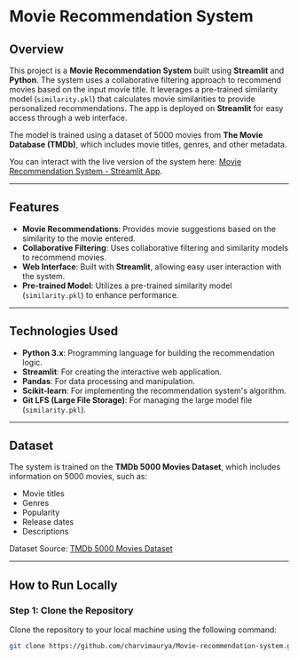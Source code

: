 # Movie Recommendation System

## Overview

This project is a **Movie Recommendation System** built using **Streamlit** and **Python**. The system uses a collaborative filtering approach to recommend movies based on the input movie title. It leverages a pre-trained similarity model (`similarity.pkl`) that calculates movie similarities to provide personalized recommendations. The app is deployed on **Streamlit** for easy access through a web interface.

The model is trained using a dataset of 5000 movies from **The Movie Database (TMDb)**, which includes movie titles, genres, and other metadata. 

You can interact with the live version of the system here: [Movie Recommendation System - Streamlit App](https://movie-recommendation-system-h3g77ainsgbabrawzp2x52.streamlit.app/).

---

## Features

- **Movie Recommendations**: Provides movie suggestions based on the similarity to the movie entered.
- **Collaborative Filtering**: Uses collaborative filtering and similarity models to recommend movies.
- **Web Interface**: Built with **Streamlit**, allowing easy user interaction with the system.
- **Pre-trained Model**: Utilizes a pre-trained similarity model (`similarity.pkl`) to enhance performance.

---

## Technologies Used

- **Python 3.x**: Programming language for building the recommendation logic.
- **Streamlit**: For creating the interactive web application.
- **Pandas**: For data processing and manipulation.
- **Scikit-learn**: For implementing the recommendation system's algorithm.
- **Git LFS (Large File Storage)**: For managing the large model file (`similarity.pkl`).

---

## Dataset

The system is trained on the **TMDb 5000 Movies Dataset**, which includes information on 5000 movies, such as:
- Movie titles
- Genres
- Popularity
- Release dates
- Descriptions

Dataset Source: [TMDb 5000 Movies Dataset](https://www.kaggle.com/datasets/tmdb/tmdb-movie-metadata)

---

## How to Run Locally

### Step 1: Clone the Repository

Clone the repository to your local machine using the following command:

```bash
git clone https://github.com/charvimaurya/Movie-recommendation-system.git

